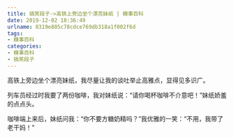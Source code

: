 ```yaml
---
title: 搞笑段子->高铁上旁边坐个漂亮妹纸 | 糗事百科
date: 2019-12-02 18:36:49
urlname: 0319e805c78cdce769db318a1f002f6d
tags: 
- 糗事百科
categories:
- 糗事百科
- 搞笑段子
---
```

高铁上旁边坐个漂亮妹纸，我尽量让我的谈吐举止高雅点，显得见多识广。

列车员经过时我要了两份咖啡，我对妹纸说：“请你喝杯咖啡不介意吧！”妹纸娇羞的点点头。

咖啡端上来后，妹纸问我：“你不要方糖奶精吗？”我优雅的一笑：“不用，我带了老干妈！”


